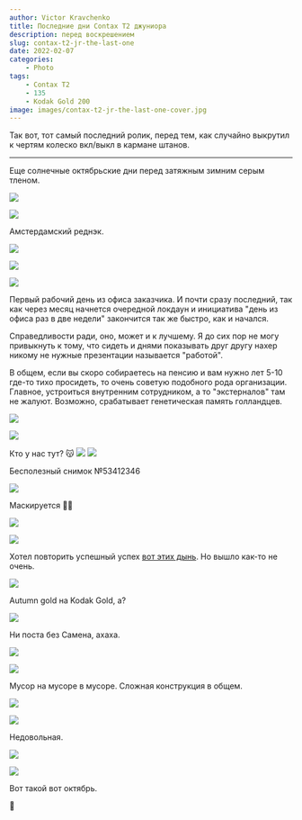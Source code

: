 ```yaml
---
author: Victor Kravchenko
title: Последние дни Contax T2 джуниора
description: перед воскрешением
slug: contax-t2-jr-the-last-one
date: 2022-02-07
categories:
    - Photo
tags:
    - Contax T2
    - 135
    - Kodak Gold 200
image: images/contax-t2-jr-the-last-one-cover.jpg
---
```


Так вот, тот самый последний ролик, перед тем, как случайно выкрутил к чертям колеско вкл/выкл в кармане штанов.

---

Еще солнечные октябрьские дни перед затяжным зимним серым тленом.

![](images/contax-t2-jr-the-last-one-00001.jpg)

![](images/contax-t2-jr-the-last-one-00002.jpg)

Амстердамский реднэк.

![](images/contax-t2-jr-the-last-one-00003.jpg)

![](images/contax-t2-jr-the-last-one-00004.jpg)

![](images/contax-t2-jr-the-last-one-00005.jpg)

Первый рабочий день из офиса заказчика. И почти сразу последний, так как через месяц начнется очередной локдаун и инициатива "день из офиса раз в две недели" закончится так же быстро, как и начался.

Справедливости ради, оно, может и к лучшему. Я до сих пор не могу привыкнуть к тому, что сидеть и днями показывать друг другу нахер никому не нужные презентации называется "работой". 

В общем, если вы скоро собираетесь на пенсию и вам нужно лет 5-10 где-то тихо просидеть, то очень советую подобного рода организации. Главное, устроиться внутренним сотрудником, а то "экстерналов" там не жалуют. Возможно, срабатывает генетическая память голландцев.

![](images/contax-t2-jr-the-last-one-00006.jpg)

![](images/contax-t2-jr-the-last-one-00007.jpg)

Кто у нас тут? 😽
![](images/contax-t2-jr-the-last-one-00009.jpg)
![](images/contax-t2-jr-the-last-one-00008.jpg)

Бесполезный снимок №53412346

![](images/contax-t2-jr-the-last-one-00010.jpg)

Маскируется 😶‍🌫️

![](images/contax-t2-jr-the-last-one-00011.jpg)

![](images/contax-t2-jr-the-last-one-00012.jpg)

Хотел повторить успешный успех [вот этих дынь](/p/contax-t2-mid/). Но вышло как-то не очень.

![](images/contax-t2-jr-the-last-one-00013.jpg)

Autumn gold на Kodak Gold, а?

![](images/contax-t2-jr-the-last-one-00014.jpg)

Ни поста без Самена, ахаха.

![](images/contax-t2-jr-the-last-one-00015.jpg)

![](images/contax-t2-jr-the-last-one-00016.jpg)

Мусор на мусоре в мусоре. Сложная конструкция в общем.

![](images/contax-t2-jr-the-last-one-00017.jpg)

![](images/contax-t2-jr-the-last-one-00018.jpg)

Недовольная.

![](images/contax-t2-jr-the-last-one-00019.jpg)

![](images/contax-t2-jr-the-last-one-00020.jpg)

Вот такой вот октябрь.

🐍 